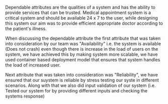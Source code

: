 Dependable attributes are the qualities of a system and has the ability to provide services that can be trusted. Medical appointment system is a critical system and should be available 24 x 7 to the user, while designing this system our aim was to provide efficient appropriate doctor according to the patient's  illness. 

When discussing the dependable attribute the first attribute that was taken into consideration by our team was "Availability" i.e. the system is available (Does not crash) even though there is increase in the load of users on the system, we have achieved this by making system more scalable, we have used container based deployment model that ensures that system handles the load of increased user.

Next attribute that was taken into consideration was "Reliability", we have ensured that our suystem is reliable by stress testing our syste  in different scenarios. Along with that we also did input validation of our system (i.e. Tested our system for by providing different inputs and checking the systems response)
